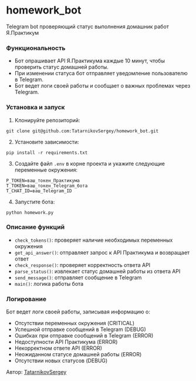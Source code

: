 # homework_bot
Telegram bot проверяющий статус выполнения домашник работ Я.Практикум

### Функциональность

* Бот опрашивает API Я.Практикума каждые 10 минут, чтобы проверить статус домашней работы.
* При изменении статуса бот отправляет уведомление пользователю в Telegram.
* Бот ведет логи своей работы и сообщает о важных проблемах через Telegram.

### Установка и запуск

1. Клонируйте репозиторий:
```
git clone git@github.com:TatarnikovSergey/homework_bot.git
```
2. Установите зависимости:
```
pip install -r requirements.txt
```
3. Создайте файл `.env` в корне проекта и укажите следующие переменные окружения:
```
P_TOKEN=ваш_токен_Практикума
T_TOKEN=ваш_токен_Telegram_бота
T_CHAT_ID=ваш_Telegram_ID
```
4. Запустите бота:
```
python homework.py
```

### Описание функций

* `check_tokens()`: проверяет наличие необходимых переменных окружения
* `get_api_answer()`: отправляет запрос к API Практикума и возвращает ответ
* `check_response()`: проверяет корректность ответа API
* `parse_status()`: извлекает статус домашней работы из ответа API
* `send_message()`: отправляет сообщение в Telegram
* `main()`: логика работы бота

### Логирование

Бот ведет логи своей работы, записывая информацию о:
* Отсутствии переменных окружения (CRITICAL)
* Успешной отправке сообщений в Telegram (DEBUG)
* Ошибках при отправке сообщений в Telegram (ERROR)
* Недоступности API Практикума (ERROR)
* Некорректном ответе API (ERROR)
* Неожиданном статусе домашней работы (ERROR)
* Отсутствии новых статусов (DEBUG)

Автор: [TatarnikovSergey](https://github.com/TatarnikovSergey)
